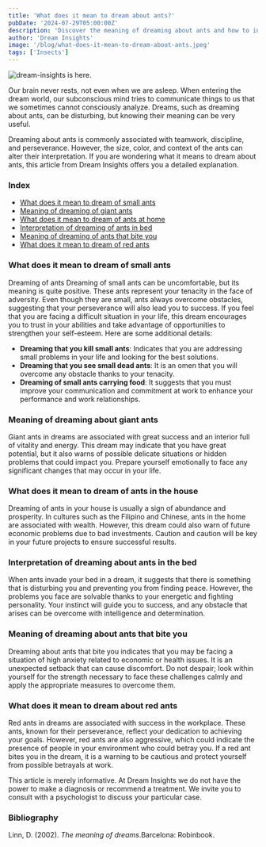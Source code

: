 ```yaml
---
title: 'What does it mean to dream about ants?'
pubDate: '2024-07-29T05:00:00Z'
description: 'Discover the meaning of dreaming about ants and how to interpret the different contexts of these dreams.'
author: 'Dream Insights'
image: '/blog/what-does-it-mean-to-dream-about-ants.jpeg'
tags: ['Insects']
---
```


![dream-insights is here.](/blog/what-does-it-mean-to-dream-about-ants.jpeg)

Our brain never rests, not even when we are asleep. When entering the dream world, our subconscious mind tries to communicate things to us that we sometimes cannot consciously analyze. Dreams, such as dreaming about ants, can be disturbing, but knowing their meaning can be very useful.

Dreaming about ants is commonly associated with teamwork, discipline, and perseverance. However, the size, color, and context of the ants can alter their interpretation. If you are wondering what it means to dream about ants, this article from Dream Insights offers you a detailed explanation.

### Index

- [What does it mean to dream of small ants](#what-does-it-mean-to-dream-of-small-ants)
- [Meaning of dreaming of giant ants](#meaning-of-dreaming-of-giant-ants)
- [What does it mean to dream of ants at home](#what-does-it-mean-to-dream-of-ants-at-home)
- [Interpretation of dreaming of ants in bed](#interpretation-of-dreaming-of-ants-in-bed)
- [Meaning of dreaming of ants that bite you](#meaning-of-dreaming-of-ants-that-bite-you)
- [What does it mean to dream of red ants](#what-does-it-mean-to-dream-of-red-ants)

### What does it mean to dream of small ants

Dreaming of ants Dreaming of small ants can be uncomfortable, but its meaning is quite positive. These ants represent your tenacity in the face of adversity. Even though they are small, ants always overcome obstacles, suggesting that your perseverance will also lead you to success. If you feel that you are facing a difficult situation in your life, this dream encourages you to trust in your abilities and take advantage of opportunities to strengthen your self-esteem. Here are some additional details:

- **Dreaming that you kill small ants**: Indicates that you are addressing small problems in your life and looking for the best solutions.
- **Dreaming that you see small dead ants**: It is an omen that you will overcome any obstacle thanks to your tenacity.
- **Dreaming of small ants carrying food**: It suggests that you must improve your communication and commitment at work to enhance your performance and work relationships.

### Meaning of dreaming about giant ants

Giant ants in dreams are associated with great success and an interior full of vitality and energy. This dream may indicate that you have great potential, but it also warns of possible delicate situations or hidden problems that could impact you. Prepare yourself emotionally to face any significant changes that may occur in your life.

### What does it mean to dream of ants in the house

Dreaming of ants in your house is usually a sign of abundance and prosperity. In cultures such as the Filipino and Chinese, ants in the home are associated with wealth. However, this dream could also warn of future economic problems due to bad investments. Caution and caution will be key in your future projects to ensure successful results.

### Interpretation of dreaming about ants in the bed

When ants invade your bed in a dream, it suggests that there is something that is disturbing you and preventing you from finding peace. However, the problems you face are solvable thanks to your energetic and fighting personality. Your instinct will guide you to success, and any obstacle that arises can be overcome with intelligence and determination.

### Meaning of dreaming about ants that bite you

Dreaming about ants that bite you indicates that you may be facing a situation of high anxiety related to economic or health issues. It is an unexpected setback that can cause discomfort. Do not despair; look within yourself for the strength necessary to face these challenges calmly and apply the appropriate measures to overcome them.

### What does it mean to dream about red ants

Red ants in dreams are associated with success in the workplace. These ants, known for their perseverance, reflect your dedication to achieving your goals. However, red ants are also aggressive, which could indicate the presence of people in your environment who could betray you. If a red ant bites you in the dream, it is a warning to be cautious and protect yourself from possible betrayals at work.

This article is merely informative. At Dream Insights we do not have the power to make a diagnosis or recommend a treatment. We invite you to consult with a psychologist to discuss your particular case.

### Bibliography

Linn, D. (2002). *The meaning of dreams*.Barcelona: Robinbook.